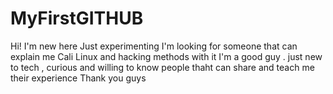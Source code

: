 # MyFirstGITHUB
Hi! I'm new here 
Just experimenting 
I'm looking for someone that can explain me Cali Linux and hacking methods with it 
I'm a good guy . just new to tech , curious and willing to know people thaht can share and teach me their experience 
Thank you guys 
